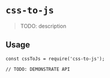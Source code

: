 # `css-to-js`

> TODO: description

## Usage

```
const cssToJs = require('css-to-js');

// TODO: DEMONSTRATE API
```
